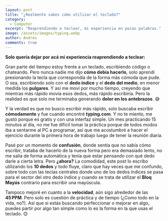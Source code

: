 ```yaml
---
layout: post
title: "¿Realmente sabes cómo utilizar el teclado?"
category:
  - Computer
excerpt: "Reaprendiendo a teclear, mi experiencia en pocas palabras."
image: /assets/images/typing.webp
author: Andrés
comments: true
---
```


**Solo quería dejar por acá mi experiencia reaprendiendo a teclear:**

Gran parte del tiempo estoy frente a un teclado, escribiendo código o chateando. Pero nunca nadie me dijo **cómo debía hacerlo**, solo aprendí presionando la tecla que correspondía de la forma más cómoda que pude. O sea, escribiendo solo con el **dedo índice** y el **dedo del medio**, en menor medida los **pulgares**. Y así me moví por mucho tiempo, creyendo que mientras más rápido movía esos dedos, más rápido escribiría. Pero la realidad es que solo me terminaba generando **dolor en los antebrazos**. 😅

Y la verdad es que no busco escribir más rápido, solo buscaba escribir **cómodamente** y fue cuando encontré **typing.com**. Y no te miento, me gustó porque es gratis y con una interfaz simple. Un mes practicando 15 minutos al día, no me fue difícil tomar la práctica porque de todos modos iba a sentarme al PC a programar, así que me acostumbré a hacer el ejercicio durante la primera hora de trabajo luego de tener la reunión diaria.

Pasé por un momento de **confusión**, donde sentía que no sabía cómo escribir, trataba de hacerlo de la nueva forma pero era demasiado lento, no me salía de forma automática y tenía que estar pensando con qué dedo darle a cierta letra. Pero **¿ahora?** La comodidad, este post lo escribo utilizando los **10 dedos** y todo fluye, claro que hay veces que me confundo, sobre todo con las teclas centrales donde uno de los dedos índices se pasa para el sector del otro dedo índice y cuando se trata de utilizar el **Bloq Mayús** contrario para escribir una mayúscula.

Tampoco mejoré en cuanto a la **velocidad**, aún sigo alrededor de las **45 PPM**. Pero solo es cuestión de práctica y de tiempo (¿Como todo en la vida, no?). Así que si estás buscando perfeccionar o mejorar en algo, puedes partir por algo tan simple como lo es la forma en la que usas el teclado. 😊
